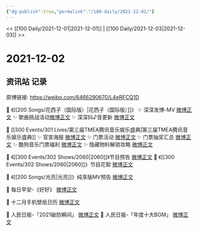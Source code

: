 ```yaml
---
{"dg-publish":true,"permalink":"/100-daily/2021-12-02/"}
---
```



<< [[100 Daily/2021-12-01\|2021-12-01]] | [[100 Daily/2021-12-03\|2021-12-03]] >>

# 2021-12-02

## 资讯站 记录

原博链接: https://weibo.com/6466290670/L4eRFCQ1D

💫 《[[200 Songs/花西子（国际版）\|花西子（国际版）]]》
✨ 深深发博-MV [微博正文](https://m.weibo.cn/6466290670/4710052952806302)
✨ 歌曲挑战活动[微博正文](https://m.weibo.cn/6466290670/4710061575766041)
✨ 深深抖♪音更新 [微博正文](https://m.weibo.cn/6466290670/4710074364726518)

💫 [[300 Events/301 Lives/第三届TMEA腾讯音乐娱乐盛典\|第三届TMEA腾讯音乐娱乐盛典]]
✨ 官宣海报 [微博正文](https://m.weibo.cn/6466290670/4709929179154501)
✨ 门票活动 [微博正文](https://m.weibo.cn/6466290670/4709984959729017)
✨ 门票抽奖汇总 [微博正文](https://m.weibo.cn/6466290670/4709960544158627)
✨ 酷狗音乐门票福利 [微博正文](https://m.weibo.cn/6466290670/4709937965698967)
✨ 隐藏物料解锁攻略 [微博正文](https://m.weibo.cn/6466290670/4709982308664407)

💫 《[[300 Events/302 Shows/2060\|2060]]》节目预告 [微博正文](https://m.weibo.cn/6466290670/4709913014830128)
💫 《[[300 Events/302 Shows/2060\|2060]]》节目花絮 [微博正文](https://m.weibo.cn/6466290670/4709911768858739)

💫 《[[200 Songs/光亮\|光亮]]》纯享版MV预告 [微博正文](https://m.weibo.cn/6466290670/4709989774262284)

💫 每日早安-《好好》 [微博正文](https://m.weibo.cn/6466290670/4709871629632452)

💫 十二月手机壁纸日历 [微博正文](https://m.weibo.cn/6466290670/4710009675974958)

💫 人民日报-「2021破防瞬间」 [微博正文](https://m.weibo.cn/6466290670/4709987500950306)
💫 人民日报-「年度十大BGM」 [微博正文](https://m.weibo.cn/6466290670/4709970404967766)

